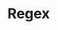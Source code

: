 ---
title: Regex
layout: collection
permalink: /regex/
collection: regex
entries_layout: grid
classes: wide
---